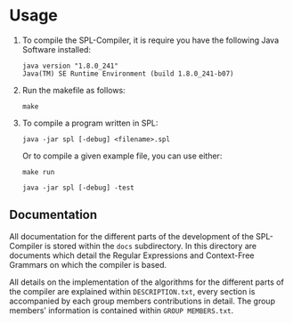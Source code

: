 # Usage
1.  To compile the SPL-Compiler, it is require you have the following Java Software installed:
	```
	java version "1.8.0_241"
	Java(TM) SE Runtime Environment (build 1.8.0_241-b07)
	```
2.  Run the makefile as follows:
	```
	make
	```
3.  To compile a program written in SPL:
	```
	java -jar spl [-debug] <filename>.spl
	```
	Or to compile a given example file, you can use either:
	```
	make run
	```
	```
	java -jar spl [-debug] -test
	```

## Documentation
All documentation for the different parts of the development of the SPL-Compiler is stored within the ```docs``` subdirectory.
In this directory are documents which detail the Regular Expressions and Context-Free Grammars on which the compiler is based.

All details on the implementation of the algorithms for the different parts of the compiler are explained within ```DESCRIPTION.txt```, every section is accompanied by each group members contributions in detail. The group members' information is contained within ```GROUP MEMBERS.txt```.

